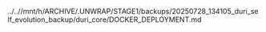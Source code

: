 ../..//mnt/h/ARCHIVE/.UNWRAP/STAGE1/backups/20250728_134105_duri_self_evolution_backup/duri_core/DOCKER_DEPLOYMENT.md